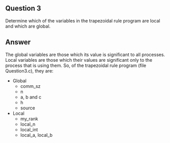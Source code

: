 Question 3
----------
Determine which of the variables in the trapezoidal rule program are local and which are global.

Answer
---
The global variables are those which its value is significant to all processes. Local variables are those which their values are significant only to the process that is using them. So, of the trapezoidal rule program (file Question3.c), they are:

* Global
  * comm_sz
  * n
  * a, b and c
  * h
  * source
* Local
  * my_rank
  * local_n
  * local_int
  * local_a, local_b
